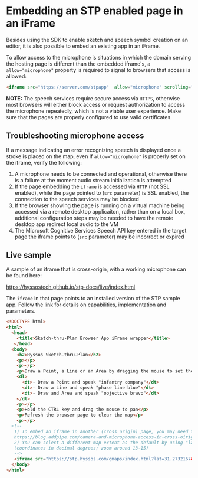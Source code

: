 # Embedding an STP enabled page in an iFrame

Besides using the SDK to enable sketch and speech symbol creation on an editor, it is also possible to embed an existing app in an iFrame. 

To allow access to the microphone is situations in which the domain serving the hosting page is different than the embedded iframe's, a `allow="microphone"` property is required to signal to browsers that access is allowed:  

```html
<iframe src="https://server.com/stpapp"  allow="microphone" scrolling="no" width="100%" height="800"></iframe>
 ```

**NOTE:** The speech services require secure access via `HTTPS`, otherwise most browsers will either block access or request authorization to access the microphone repeatedly, which is not a viable user experience. Make sure that the pages are properly configured to use valid certificates.

## Troubleshooting microphone access

If a message indicating an error recognizing speech is displayed once a stroke is placed on the map, even if `allow="microphone"` is properly set on the iframe, verify the following:

1. A microphone needs to be connected and operational, otherwise there is a failure at the moment audio stream initialization is attempted
1. If the page embedding the `iframe` is accessed via `HTTP` (not SSL enabled), while the page pointed to (`src` parameter) is SSL enabled, the connection to the speech services may be blocked 
1. If the browser showing the page is running on a virtual machine being accessed via a remote desktop applicaiton, rather than on a local box, additional configuration steps may be needed to have the remote desktop app redirect local audio to the VM
1. The Microsoft Cognitive Services Speech API key entered in the target page the iframe points to (`src` parameter) may be incorrect or expired

## Live sample

A sample of an iframe that is cross-origin, with a working microphone can be found here:
 
https://hyssostech.github.io/stp-docs/live/index.html
 
 
The `iframe` in that page points to an installed version of the STP sample app. Follow the [link](../gmaps) for details on capabilities, implementation and parameters.   

```html
<!DOCTYPE html>
<html>
  <head>
    <title>Sketch-thru-Plan Browser App iFrame wrapper</title>
   </head>
  <body>
    <h2>Hyssos Sketch-thru-Plan</h2>
    <p></p>
    <p></p>
    <p>Draw a Point, a Line or an Area by dragging the mouse to set the location of the symbol, and then speak the description of the symbol, for example:</p>
    <dl>
      <dt>- Draw a Point and speak "infantry company"</dt>
      <dt>- Draw a Line and speak "phase line blue"</dt>
      <dt>- Draw and Area and speak "objective bravo"</dt>
    </dl>
    <p></p>
    <p>Hold the CTRL key and drag the mouse to pan</p>
    <p>Refresh the browser page to clear the map</p>
    <p></p>
  <!--
   1) To embed an iframe in another (cross origin) page, you may need to explicitly allow access to the microphone:
   https://blog.addpipe.com/camera-and-microphone-access-in-cross-oirigin-iframes-with-feature-policy/
   2) You can select a different map extent as the default by using "lat", "lon" and "zomm" querystring parameters
   (coordinates in decimal degrees; zoom around 13-15)
   -->
   <iframe src="https://stp.hyssos.com/gmaps/index.html?lat=31.2732167&lon=-97.5714156&zoom=16"  allow="microphone" scrolling="no" width="100%" height="800"></iframe>
  </body>
</html>
```